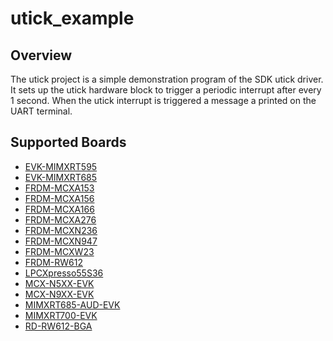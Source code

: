 # utick_example

## Overview
The utick project is a simple demonstration program of the SDK utick driver. It sets up the utick
hardware block to trigger a periodic interrupt after every 1 second. When the utick interrupt is triggered
a message a printed on the UART terminal.

## Supported Boards
- [EVK-MIMXRT595](../../_boards/evkmimxrt595/driver_examples/utick/example_board_readme.md)
- [EVK-MIMXRT685](../../_boards/evkmimxrt685/driver_examples/utick/example_board_readme.md)
- [FRDM-MCXA153](../../_boards/frdmmcxa153/driver_examples/utick/example_board_readme.md)
- [FRDM-MCXA156](../../_boards/frdmmcxa156/driver_examples/utick/example_board_readme.md)
- [FRDM-MCXA166](../../_boards/frdmmcxa166/driver_examples/utick/example_board_readme.md)
- [FRDM-MCXA276](../../_boards/frdmmcxa276/driver_examples/utick/example_board_readme.md)
- [FRDM-MCXN236](../../_boards/frdmmcxn236/driver_examples/utick/example_board_readme.md)
- [FRDM-MCXN947](../../_boards/frdmmcxn947/driver_examples/utick/example_board_readme.md)
- [FRDM-MCXW23](../../_boards/frdmmcxw23/driver_examples/utick/example_board_readme.md)
- [FRDM-RW612](../../_boards/frdmrw612/driver_examples/utick/example_board_readme.md)
- [LPCXpresso55S36](../../_boards/lpcxpresso55s36/driver_examples/utick/example_board_readme.md)
- [MCX-N5XX-EVK](../../_boards/mcxn5xxevk/driver_examples/utick/example_board_readme.md)
- [MCX-N9XX-EVK](../../_boards/mcxn9xxevk/driver_examples/utick/example_board_readme.md)
- [MIMXRT685-AUD-EVK](../../_boards/mimxrt685audevk/driver_examples/utick/example_board_readme.md)
- [MIMXRT700-EVK](../../_boards/mimxrt700evk/driver_examples/utick/example_board_readme.md)
- [RD-RW612-BGA](../../_boards/rdrw612bga/driver_examples/utick/example_board_readme.md)
